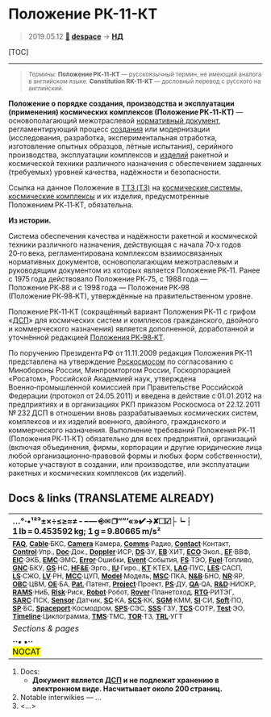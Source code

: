 # Положение РК-11-КТ
> 2019.05.12 **[🚀](../index/index.md) [despace](index.md)** → **[НД](doc.md#НД)**

[TOC]

---

> <small>*Термины:* **Положение РК‑11‑КТ** — русскоязычный термин, не имеющий аналога в английском языке. **Constitution RK-11-KT** — дословный перевод с русского на английский.</small>

**Положение о порядке создания, производства и эксплуатации (применения) космических комплексов (Положение РК‑11‑КТ)** — основополагающий межотраслевой [нормативный документ](doc.md#НД), регламентирующий процесс [создания](rnd.md) или модернизации (исследования, разработка, экспериментальная отработка, изготовление опытных образцов, лётные испытания), серийного производства, эксплуатации комплексов и [изделий](unit.md) ракетной и космической техники различного назначения с обеспечением заданных (требуемых) уровней качества, надёжности и безопасности.

Ссылка на данное Положение в [ТТЗ (ТЗ)](tor.md) на [космические системы, космические комплексы](scs.md) и их изделия, предусмотренные Положением РК‑11‑КТ, обязательна.

**Из истории.**

Система обеспечения качества и надёжности ракетной и космической техники различного назначения, действующая с начала 70‑х годов 20‑го века, регламентирована комплексом взаимосвязанных нормативных документов, основополагающим межотраслевым и руководящим документом из которых является Положение РК‑11. Ранее с 1975 года действовало Положение РК‑75, с 1988 года — Положение РК‑88 и с 1998 года — Положение РК‑98 (Положение РК‑98‑КТ), утверждённые на правительственном уровне.

Положение РК‑11‑КТ (сокращённый вариант Положения РК‑11 с грифом «[ДСП](confident.md)» для космических систем и комплексов гражданского, двойного и коммерческого назначения) является дополненной, доработанной и уточнённой редакцией [Положения РК‑98‑КТ](const_rk98.md).

По поручению Президента РФ от 11.11.2009 редакция Положения РК‑11 представлена на утверждение [Роскосмосом](zz_roskosmos.md) по согласованию с Минобороны России, Минпромторгом России, Госкорпорацией «Росатом», Российской Академией наук, утверждена Военно‑промышленной комиссией при Правительстве Российской Федерации (протокол от 24.05.2011) и введена в действие с 01.01.2012 на предприятиях и в организациях РКП приказом Роскосмоса от 22.12.2011 № 232 ДСП в отношении вновь разрабатываемых космических систем, комплексов и их изделий военного, двойного, гражданского и коммерческого назначения. Выполнение требований Положения РК‑11 (Положения РК‑11‑КТ) обязательно для всех предприятий, организаций (включая объединения, фирмы, корпорации и другие юридические лица любой организационно‑правовой формы и любых форм собственности), которые участвуют в создании, или производстве, или эксплуатации ракетных и космических комплексов (их изделий).



<p style="page-break-after:always"> </p>

## Docs & links (TRANSLATEME ALREADY)
|…°·•¹²³±×÷≤≥≈≠ ‑ −— ⎆✉ ❐“”’«»✔→✘☐☑├┕┆ 1 lb = 0.453592 kg; 1 g = 9.80665 m/s²|
|:--|
|<small>**[FAQ](faq.md)**, **[Cable](cable.md)**·БКС, **[Camera](camera.md)**·Камера, **[Comms](comms.md)**·Радио, **[Contact](contact.md)**·Контакт, **[Control](control.md)**·Упр., **[Doc](doc.md)**·Док., **[Doppler](doppler.md)**·ИСР, **[DS](ds.md)**·ЗУ, **[EB](eb.md)**·ХИТ, **[ECO](ecology.md)**·Экол., **[EF](ef.md)**·ВВФ, **[ElC](elc.md)**·ЭКБ, **[EMC](emc.md)**·ЭМС, **[Error](error.md)**·Ошибки, **[Event](event.md)**·События, **[FS](fs.md)**·ТЭО, **[Fuel](fuel.md)**·Топливо, **[GNC](gnc.md)**·БКУ, **[GS](scs.md)**·НС, **[HF&E](hfe.md)**·Эрго., **[IU](iu.md)**·Гиро., **[KT](kt.md)**·КТЕХ, **[LAG](lag.md)**·ПУC, **[LES](les.md)**·САСП, **[LS](ls.md)**·СЖО, **[LV](lv.md)**·РН, **[MCC](mcc.md)**·ЦУП, **[Model](model.md)**·Модель, **[MSC](sc.md)**·ПКА, **[N&B](nnb.md)**·БНО, **[NR](nr.md)**·ЯР, **[OBC](obc.md)**·ЦВМ, **[OE](oe.md)**·БА, **[Pat.](патент.md)**·Патент, **[Project](project.md)**·Проект, **[PS](ps.md)**·ДУ, **[QA](quality.md)**·QA, **[R&D](rnd.md)**·НИОКР, **[RAMS](rams.md)**·НиБ, **[Risk](risk.md)**·Риск, **[Robot](robotics.md)**·Робот, **[Rover](rover.md)**·Планетоход, **[RTG](rtg.md)**·РИТЭГ, **[SARC](sarc.md)**·ПСК, **[Sensor](sensor.md)**·Датчик, **[SC](sc.md)**·КА, **[SCS](scs.md)**·КК, **[SGM](sgm.md)**·КММ, **[SI](si.md)**·СИ, **[Soft](soft.md)**·ПО, **[SP](sp.md)**·БС, **[Spaceport](spaceport.md)**·Космодром, **[SPS](sps.md)**·СЭС, **[SSS](sss.md)**·ГЗУ, **[TCS](tcs.md)**·СОТР, **[Test](test.md)**·ЭО, **[Timeline](timeline.md)**·Циклограмма, **[TMS](tms.md)**·ТМС, **[TOR](tor.md)**·ТЗ, **[TRL](trl.md)**·УГТ</small>|
|*Sections & pages*|
|**··• [](.md) •··**<br> <mark>NOCAT</mark> |

   1. Docs:
      - **Документ является [ДСП](confident.md) и не подлежит хранению в электронном виде. Насчитывает около 200 страниц.**
   1. Notable interwikies — …
   1. <…>
